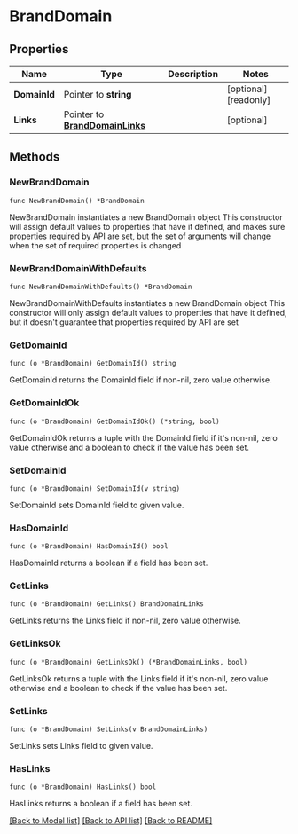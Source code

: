 # BrandDomain

## Properties

Name | Type | Description | Notes
------------ | ------------- | ------------- | -------------
**DomainId** | Pointer to **string** |  | [optional] [readonly] 
**Links** | Pointer to [**BrandDomainLinks**](BrandDomainLinks.md) |  | [optional] 

## Methods

### NewBrandDomain

`func NewBrandDomain() *BrandDomain`

NewBrandDomain instantiates a new BrandDomain object
This constructor will assign default values to properties that have it defined,
and makes sure properties required by API are set, but the set of arguments
will change when the set of required properties is changed

### NewBrandDomainWithDefaults

`func NewBrandDomainWithDefaults() *BrandDomain`

NewBrandDomainWithDefaults instantiates a new BrandDomain object
This constructor will only assign default values to properties that have it defined,
but it doesn't guarantee that properties required by API are set

### GetDomainId

`func (o *BrandDomain) GetDomainId() string`

GetDomainId returns the DomainId field if non-nil, zero value otherwise.

### GetDomainIdOk

`func (o *BrandDomain) GetDomainIdOk() (*string, bool)`

GetDomainIdOk returns a tuple with the DomainId field if it's non-nil, zero value otherwise
and a boolean to check if the value has been set.

### SetDomainId

`func (o *BrandDomain) SetDomainId(v string)`

SetDomainId sets DomainId field to given value.

### HasDomainId

`func (o *BrandDomain) HasDomainId() bool`

HasDomainId returns a boolean if a field has been set.

### GetLinks

`func (o *BrandDomain) GetLinks() BrandDomainLinks`

GetLinks returns the Links field if non-nil, zero value otherwise.

### GetLinksOk

`func (o *BrandDomain) GetLinksOk() (*BrandDomainLinks, bool)`

GetLinksOk returns a tuple with the Links field if it's non-nil, zero value otherwise
and a boolean to check if the value has been set.

### SetLinks

`func (o *BrandDomain) SetLinks(v BrandDomainLinks)`

SetLinks sets Links field to given value.

### HasLinks

`func (o *BrandDomain) HasLinks() bool`

HasLinks returns a boolean if a field has been set.


[[Back to Model list]](../README.md#documentation-for-models) [[Back to API list]](../README.md#documentation-for-api-endpoints) [[Back to README]](../README.md)


